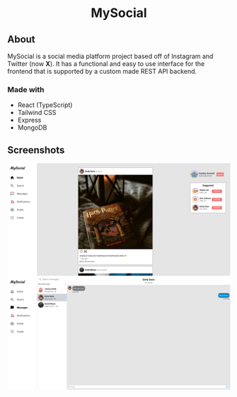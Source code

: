 <h1 align="center">MySocial</h1>
<h2>About</h2>
<p>MySocial is a social media platform project based off of Instagram and Twitter (now <b>X</b>). It has a functional and easy to use interface for the frontend that is supported by a custom made REST API backend.</p>
<h3>Made with</h3>
<ul>
    <li>React (TypeScript)</li>
    <li>Tailwind CSS</li>
    <li>Express</li>
    <li>MongoDB</li>
</ul>
<h2>Screenshots</h2>
<img src="./src/assets/screenshot.png"></img>
<img src="./src/assets/screenshot2.png"></img>
